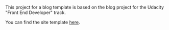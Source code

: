 This project for a blog template is based on the blog project for the Udacity "Front End Developer" track. 

You can find the site template [here](https://id5n.github.io/blogdog/index.html).
